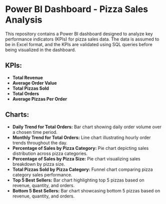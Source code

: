 # Power BI Dashboard - Pizza Sales Analysis

This repository contains a Power BI dashboard designed to analyze key performance indicators (KPIs) for pizza sales data. The data is assumed to be in Excel format, and the KPIs are validated using SQL queries before being visualized in the dashboard.

## KPIs:

* **Total Revenue**
* **Average Order Value**
* **Total Pizzas Sold**
* **Total Orders**
* **Average Pizzas Per Order**

## Charts:

* **Daily Trend for Total Orders:** Bar chart showing daily order volume over a chosen time period.
* **Monthly Trend for Total Orders:** Line chart illustrating hourly order trends throughout the day.
* **Percentage of Sales by Pizza Category:** Pie chart depicting sales distribution across pizza categories.
* **Percentage of Sales by Pizza Size:** Pie chart visualizing sales breakdown by pizza size.
* **Total Pizzas Sold by Pizza Category:** Funnel chart comparing pizza category sales performance.
* **Top 5 Best Sellers:** Bar chart highlighting top 5 pizzas based on revenue, quantity, and orders.
* **Bottom 5 Best Sellers:** Bar chart showcasing bottom 5 pizzas based on revenue, quantity, and orders.
